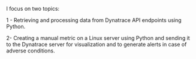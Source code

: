 
 I focus on two topics:

1 - Retrieving and processing data from Dynatrace API endpoints using Python.

2- Creating a manual metric on a Linux server using Python and sending it to 
the Dynatrace server for visualization and to generate alerts in case of adverse conditions.


